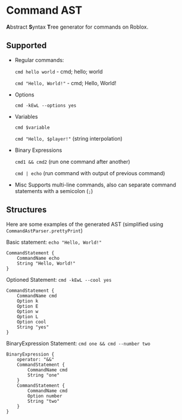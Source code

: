 Command AST
==============
**A**bstract **S**yntax **T**ree generator for commands on Roblox.

## Supported
- Regular commands:

    `cmd hello world` - cmd; hello; world
    
    `cmd "Hello, World!"` - cmd; Hello, World!

- Options

    `cmd -kEwL --options yes`

- Variables

    `cmd $variable`

    `cmd "Hello, $player!"` (string interpolation)

- Binary Expressions

    `cmd1 && cmd2` (run one command after another)

    `cmd | echo` (run command with output of previous command)

- Misc
    Supports multi-line commands, also can separate command statements with a semicolon (`;`)


## Structures
Here are some examples of the generated AST (simplified using `CommandAstParser.prettyPrint`)

Basic statement: `echo "Hello, World!"`
```
CommandStatement {
    CommandName echo
    String "Hello, World!"
}
```

Optioned Statement: `cmd -kEwL --cool yes`
```
CommandStatement {
    CommandName cmd
    Option k
    Option E
    Option w
    Option L
    Option cool
    String "yes"
}
```


BinaryExpression Statement: `cmd one && cmd --number two`
```
BinaryExpression {
    operator: "&&"
    CommandStatement {
        CommandName cmd
        String "one"
    }
    CommandStatement {
        CommandName cmd
        Option number
        String "two"
    }
}
```